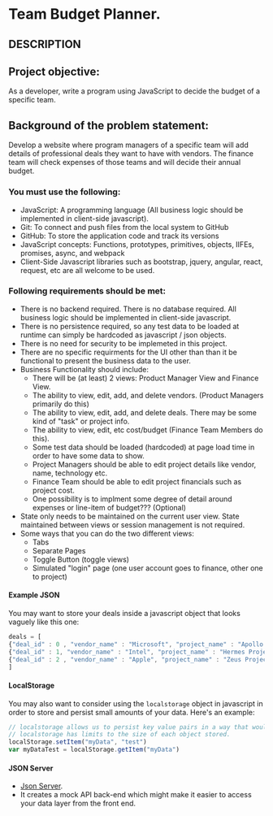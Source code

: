 # Team Budget Planner.
## DESCRIPTION

## Project objective:
As a developer, write a program using JavaScript to decide the budget of a specific team.

## Background of the problem statement:
Develop a website where program managers of a specific team will add details of professional deals they want to have with vendors.
The finance team will check expenses of those teams and will decide their annual budget.

### You must use the following:
 * JavaScript: A programming language (All business logic should be implemented in client-side javascript).
 * Git: To connect and push files from the local system to GitHub
 * GitHub: To store the application code and track its versions
 * JavaScript concepts: Functions, prototypes, primitives, objects, IIFEs, promises, async, and webpack
 * Client-Side Javascript libraries such as bootstrap, jquery, angular, react, request, etc are all welcome to be used.

### Following requirements should be met:
 * There is no backend required. There is no database required. All business logic should be implemented in client-side javascript.
 * There is no persistence required, so any test data to be loaded at runtime can simply be hardcoded as javascript / json objects.
 * There is no need for security to be implemeted in this project.
 * There are no specific requirments for the UI other than than it be functional to present the business data to the user.
 * Business Functionality should include:
   - There will be (at least) 2 views: Product Manager View and Finance View.
   - The ability to view, edit, add, and delete vendors. (Product Managers primarily do this)
   - The ability to view, edit, add, and delete deals. There may be some kind of "task" or project info.
   - The ability to view, edit, etc cost/budget (Finance Team Members do this).
   - Some test data should be loaded (hardcoded) at page load time in order to have some data to show.
   - Project Managers should be able to edit project details like vendor, name, technology etc.
   - Finance Team should be able to edit project financials such as project cost.
   - One possibility is to implment some degree of detail around expenses or line-item of budget??? (Optional)
 * State only needs to be maintained on the current user view. State maintained between views or session management is not required.
 * Some ways that you can do the two different views:
   - Tabs
   - Separate Pages
   - Toggle Button (toggle views)
   - Simulated "login" page  (one user account goes to finance, other one to project)

#### Example JSON
You may want to store your deals inside a javascript object that looks vaguely like this one:
```javascript
deals = [
{"deal_id" : 0 , "vendor_name" : "Microsoft", "project_name" : "Apollo Project", "project_cost" : 1000},
{"deal_id" : 1, "vendor_name" : "Intel", "project_name" : "Hermes Project", "project_cost" : 10000},
{"deal_id" : 2 , "vendor_name" : "Apple", "project_name" : "Zeus Project", "project_cost" : 100000}
]
```

#### LocalStorage
You may also want to consider using the `localstorage` object in javascript in order to store and persist small amounts of your data.
Here's an example:
```javascript
// localstorage allows us to persist key value pairs in a way that would survive page refreshes, navigation, and user closing browser.
// localstorage has limits to the size of each object stored.
localStorage.setItem("myData", "test")
var myDataTest = localStorage.getItem("myData")
```

#### JSON Server
 * [Json Server](https://www.npmjs.com/package/json-server).
 * It creates a mock API back-end which might make it easier to access your data layer from the front end.
